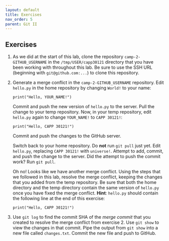 ```yaml
---
layout: default
title: Exercises
nav_order: 5
parent: Git II
---
```


## Exercises

 1. As we did at the start of this lab, clone the repository `camp-2-GITHUB_USERNAME` in the `/tmp/USER/capp30121` directory that you have been working with throughout this lab. Be sure to use the SSH URL (beginning with `git@github.com:...`) to clone this repository.
 
 2. Generate a merge conflict in the `camp-2-GITHUB_USERNAME` repository. Edit `hello.py` in the home repository by changing `World!` to your name:
    
    ```
    print("Hello, YOUR_NAME!")
    ```

    Commit and push the new version of `hello.py` to the server. Pull the change to your temp repository. Now, in your temp repository, edit `hello.py` again to change `YOUR_NAME!` to `CAPP 30121!`:
    
    ```
    print("Hello, CAPP 30121!")
    ```

    Commit and push the changes to the GitHub server.
    
    Switch back to your home repository. Do **not** run `git pull` just yet. Edit `hello.py`, replacing `CAPP 30121!` with `universe!`. Attempt to add, commit, and push the change to the server. Did the attempt to push the commit work? Run `git pull`.

    Oh no! Looks like we have another merge conflict. Using the steps that we followed in this lab, resolve the merge conflict, keeping the changes that you added from the temp repository. Be sure that both the home directory and the temp directory contain the same version of `hello.py` once you have fixed the merge conflict. **Hint**: `hello.py` should contain the following line at the end of this exercise:
    
    ```
    print("Hello, CAPP 30121!")
    ```

 3. Use `git log` to find the commit SHA of the _merge commit_ that you created to resolve the merge conflict from exercise 2. Use `git show` to view the changes in that commit. Pipe the output from `git show` into a new file called `changes.txt`. Commit the new file and push to GitHub.

